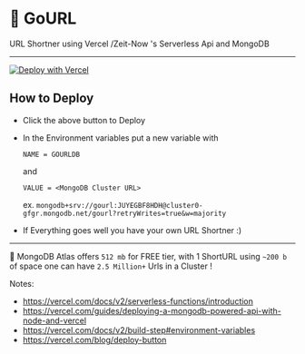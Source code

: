 # 🔗 GoURL

URL Shortner using Vercel /Zeit-Now 's Serverless Api and MongoDB

---

[![Deploy with Vercel](https://vercel.com/button)](https://vercel.com/new/project?template=https://github.com/adityatelange/gourl/)

## How to Deploy

- Click the above button to Deploy

- In the Environment variables put a new variable with

  `NAME = GOURLDB`

  and

  `VALUE = <MongoDB Cluster URL>`

  ex. `mongodb+srv://gourl:JUYEGBF8HDH@cluster0-gfgr.mongodb.net/gourl?retryWrites=true&w=majority`

- If Everything goes well you have your own URL Shortner :)

---

🌟 MongoDB Atlas offers `512 mb` for FREE tier, with 1 ShortURL using `~200 b` of space one can have `2.5 Million+` Urls in a Cluster !

Notes:

- https://vercel.com/docs/v2/serverless-functions/introduction
- https://vercel.com/guides/deploying-a-mongodb-powered-api-with-node-and-vercel
- https://vercel.com/docs/v2/build-step#environment-variables
- https://vercel.com/blog/deploy-button
